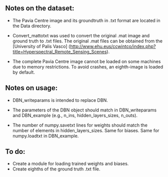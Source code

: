 ## Notes on the dataset:

* The Pavia Centre image and its groundtruth in .txt format are located in the Data directory.

* Convert_mattotxt was used to convert the original .mat image and ground truth to .txt files. The original .mat files can be obtained from the [University of Palis Vasco] (http://www.ehu.eus/ccwintco/index.php?title=Hyperspectral_Remote_Sensing_Scenes). 

* The complete Pavia Centre image cannot be loaded on some machines due to memory restrictions. To avoid crashes, an eighth-image is loaded by default.

## Notes on usage:

* DBN_writeparams is intended to replace DBN.

* The parameters of the DBN object should match in DBN_writeparams and DBN_example (e.g., n_ins, hidden_layers_sizes, n_outs).

* The number of numpy.savetxt lines for weights should match the number of elements in hidden_layers_sizes. Same for biases. Same for numpy.loadtxt in DBN_example.

## To do:

* Create a module for loading trained weights and biases.
* Create eighths of the ground truth .txt file.

